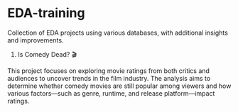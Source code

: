 # EDA-training
Collection of EDA projects using various databases, with additional insights and improvements.

1. Is Comedy Dead? 🎬 

This project focuses on exploring movie ratings from both critics and audiences to uncover trends in the film industry. The analysis aims to determine whether comedy movies are still popular among viewers and how various factors—such as genre, runtime, and release platform—impact ratings.
